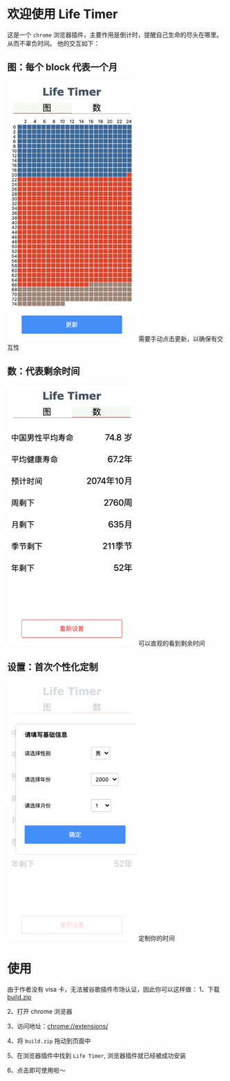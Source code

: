 # 欢迎使用 Life Timer
这是一个 `chrome` 浏览器插件，主要作用是倒计时，提醒自己生命的尽头在哪里。从而不辜负时间。
他的交互如下：

## 图：每个 block 代表一个月
<img src="https://github.com/gdccwxx/Being-towards-death/blob/main/images/block.png" alt="block" style="width: 300px"/>
需要手动点击更新，以确保有交互性

## 数：代表剩余时间
<img src="https://github.com/gdccwxx/Being-towards-death/blob/main/images/number.png" alt="number" style="width: 300px"/>
可以直观的看到剩余时间

## 设置：首次个性化定制
<img src="https://github.com/gdccwxx/Being-towards-death/blob/main/images/setting.png" alt="setting" style="width: 300px"/>
定制你的时间

# 使用
由于作者没有 visa 卡，无法被谷歌插件市场认证，因此你可以这样做：
1、下载 [build.zip](https://github.com/gdccwxx/Being-towards-death/build.zip)

2、打开 chrome 浏览器

3、访问地址：[chrome://extensions/](chrome://extensions/)

4、将 `build.zip` 拖动到页面中

5、在浏览器插件中找到 `Life Timer`, 浏览器插件就已经被成功安装

6、点击即可使用啦～

